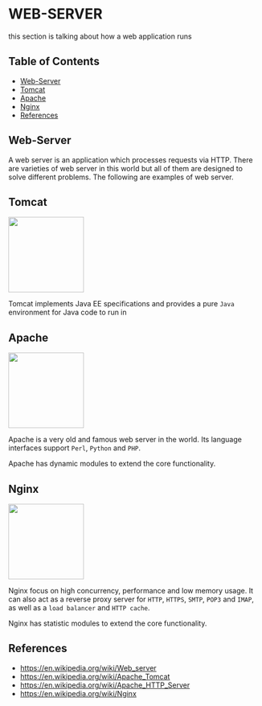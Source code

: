 # WEB-SERVER
this section is talking about how a web application runs

## Table of Contents
- [Web-Server](#web-server)
- [Tomcat](#tomcat)
- [Apache](#apache)
- [Nginx](#nginx)
- [References](#references)

## Web-Server
A web server is an application which processes requests via HTTP.
There are varieties of web server in this world but all of them are designed to solve different problems.
The following are examples of web server.

## Tomcat

<img src="https://upload.wikimedia.org/wikipedia/commons/thumb/7/7b/Tomcat-logo.svg/300px-Tomcat-logo.svg.png" width="150">

Tomcat implements Java EE specifications and provides a pure `Java` environment for Java code to run in

## Apache

<img src="https://upload.wikimedia.org/wikipedia/commons/thumb/c/cd/ASF-logo.svg/169px-ASF-logo.svg.png" width="150">

Apache is a very old and famous web server in the world.
Its language interfaces support `Perl`, `Python` and `PHP`.

Apache has dynamic modules to extend the core functionality.

## Nginx

<img src="https://upload.wikimedia.org/wikipedia/commons/thumb/c/c5/Nginx_logo.svg/115px-Nginx_logo.svg.png" width="150">

Nginx focus on high concurrency, performance and low memory usage.
It can also act as a reverse proxy server for `HTTP`, `HTTPS`, `SMTP`, `POP3` and `IMAP`,
as well as a `load balancer` and `HTTP cache`.

Nginx has statistic modules to extend the core functionality.

## References
- https://en.wikipedia.org/wiki/Web_server
- https://en.wikipedia.org/wiki/Apache_Tomcat
- https://en.wikipedia.org/wiki/Apache_HTTP_Server
- https://en.wikipedia.org/wiki/Nginx
